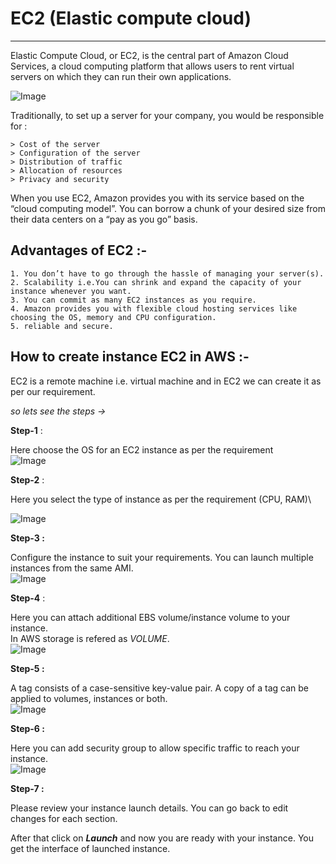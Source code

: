 # EC2 (Elastic compute cloud)
***

Elastic Compute Cloud, or EC2, is the central part of Amazon Cloud Services, a cloud computing platform that allows users to rent virtual servers on which they can run their own applications.

![Image](https://github.com/mohitgharate/AWS/tree/aws-cloud/EC2/server.svg)

Traditionally, to set up a server for your company, you would be responsible for :

```
> Cost of the server
> Configuration of the server
> Distribution of traffic
> Allocation of resources
> Privacy and security
```

When you use EC2, Amazon provides you with its service based on the “cloud computing model”. You can borrow a chunk of your desired size from their data centers on a “pay as you go” basis.

## Advantages of EC2 :-

```
1. You don’t have to go through the hassle of managing your server(s).
2. Scalability i.e.You can shrink and expand the capacity of your instance whenever you want.
3. You can commit as many EC2 instances as you require.
4. Amazon provides you with flexible cloud hosting services like choosing the OS, memory and CPU configuration.
5. reliable and secure.
```

## How to create instance EC2 in AWS :-

EC2 is a remote machine i.e. virtual machine and in EC2 we can create it as per our requirement.

*so lets see the steps ->*

**Step-1** :

Here choose the OS for an EC2 instance as per the requirement \
![Image](URL)

**Step-2** :

Here you select the type of instance as per the requirement (CPU, RAM)\

![Image](URL)

**Step-3 :**

Configure the instance to suit your requirements. You can launch multiple instances from the same AMI.\
![Image](URL)

**Step-4** :

Here you can attach additional EBS volume/instance volume to your instance.\
In AWS storage is refered as *VOLUME*.\
![Image](URL)

**Step-5 :**

A tag consists of a case-sensitive key-value pair. A copy of a tag can be applied to volumes, instances or both.\
![Image](URL)

**Step-6 :** 

Here you can add security group to allow specific traffic to reach your instance.\
![Image](URL)

**Step-7 :**

Please review your instance launch details. You can go back to edit changes for each section.

After that click on ***Launch*** and now you are ready with your instance. You get the interface of launched instance. 

